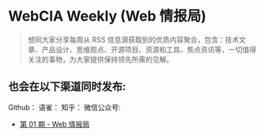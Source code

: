 # WebCIA Weekly (Web 情报局)

> 想同大家分享每周从 RSS 信息源获取到的优质内容聚合，包含：技术文章、产品设计、思维观点、开源项目、资源和工具、焦点资讯等，一切值得关注的事物，为大家提供保持领先所需的见解。

## 也会在以下渠道同时发布:

Github：
语雀：
知乎：
微信公众号:

- [第 01 期 - Web 情报局](https://markyun.github.io/posts/01-Web情报局)
